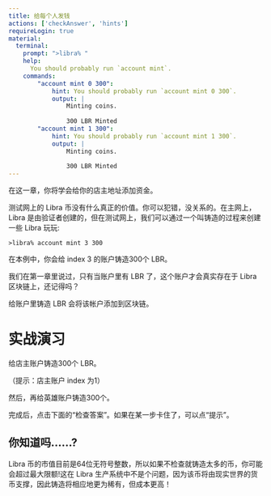 ```yaml
---
title: 给每个人发钱
actions: ['checkAnswer', 'hints']
requireLogin: true
material:
  terminal:
    prompt: ">libra% "
    help:
      You should probably run `account mint`.
    commands:
        "account mint 0 300":
            hint: You should probably run `account mint 0 300`.
            output: |
                Minting coins.
                
                300 LBR Minted 
        "account mint 1 300":
            hint: You should probably run `account mint 1 300`.
            output: |
                Minting coins.
                
                300 LBR Minted 
---
```



在这一章，你将学会给你的店主地址添加资金。

测试网上的 Libra 币没有什么真正的价值。你可以犯错，没关系的。在主网上，Libra 是由验证者创建的，但在测试网上，我们可以通过一个叫铸造的过程来创建一些 Libra 玩玩:

```
>libra% account mint 3 300 
```

在本例中，你会给 index 3 的账户铸造300个 LBR。

我们在第一章里说过，只有当账户里有 LBR 了，这个账户才会真实存在于 Libra 区块链上，还记得吗？

给账户里铸造 LBR 会将该帐户添加到区块链。

# 实战演习

给店主账户铸造300个 LBR。

（提示：店主账户 index 为1）

然后，再给英雄账户铸造300个。

完成后，点击下面的“检查答案”。如果在某一步卡住了，可以点“提示”。

## 你知道吗……?

>>>
Libra 币的市值目前是64位无符号整数，所以如果不检查就铸造太多的币，你可能会超过最大限额!这在 Libra 生产系统中不是个问题，因为该币将由现实世界的货币支撑，因此铸造将相应地更为稀有，但成本更高！